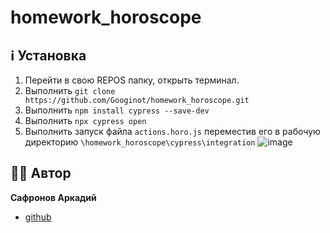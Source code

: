 # homework_horoscope

## ℹ️ Установка
1. Перейти в свою REPOS папку, открыть терминал.
1. Выполнить `git clone https://github.com/Googinot/homework_horoscope.git`
1. Выполнить `npm install cypress --save-dev`
1. Выполнить `npx cypress open`
1. Выполнить запуск файла `actions.horo.js` переместив его в рабочую директорию `\homework_horoscope\cypress\integration`
![image](https://user-images.githubusercontent.com/93269843/153935996-03895c30-36a9-4067-a145-f25b7067c9e2.png)
## 👨🏻 Автор
**Сафронов Аркадий**
* [github](https://github.com/Googinot)
